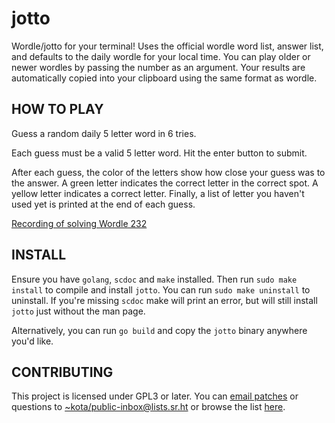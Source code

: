 # jotto

Wordle/jotto for your terminal! Uses the official wordle word list, answer list,
and defaults to the daily wordle for your local time. You can play older or
newer wordles by passing the number as an argument. Your results are
automatically copied into your clipboard using the same format as wordle.

## HOW TO PLAY

Guess a random daily 5 letter word in 6 tries.

Each guess must be a valid 5 letter word. Hit the enter button to submit.

After each guess, the color of the letters show how close your guess was to the
answer. A green letter indicates the correct letter in the correct spot. A
yellow letter indicates a correct letter. Finally, a list of letter you haven't
used yet is printed at the end of each guess.

[Recording of solving Wordle 232](https://asciinema.org/a/05xmNs8QcKFSAtKPUNWFUoYIu)

## INSTALL

Ensure you have `golang`, `scdoc` and `make` installed. Then run `sudo make
install` to compile and install `jotto`. You can run `sudo make uninstall` to
uninstall. If you're missing `scdoc` make will print an error, but will still
install `jotto` just without the man page.

Alternatively, you can run `go build` and copy the `jotto` binary anywhere you'd
like.

## CONTRIBUTING

This project is licensed under GPL3 or later. You can
[email patches](https://git-send-email.io) or questions to
[~kota/public-inbox@lists.sr.ht](https://lists.sr.ht/~kota/public-inbox) or
browse the list [here](https://lists.sr.ht/~kota/public-inbox).
